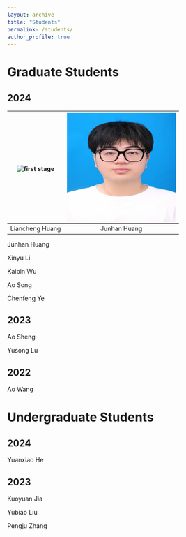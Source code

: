 ```yaml
---
layout: archive
title: "Students"
permalink: /students/
author_profile: true
---
```


Graduate Students
======

## 2024

<img align="middle" src="/images/lchuang.jpg" alt="first stage" width=250 height=250/> |<img align="middle" src="/images/jhhuang.jpg" alt="first stage" width=250 height=250/> 
:-----:|:-----:|
Liancheng Huang|Junhan Huang|

Junhan Huang

Xinyu Li

Kaibin Wu

Ao Song

Chenfeng Ye

## 2023

Ao Sheng

Yusong Lu

## 2022
Ao Wang

Undergraduate Students
======

## 2024

Yuanxiao He

## 2023

Kuoyuan Jia

Yubiao Liu

Pengju Zhang

